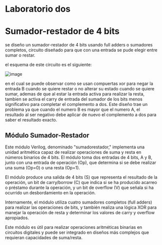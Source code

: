 # Laboratorio dos

# Sumador-restador de 4 bits

se diseño un sumador-restador de 4 bits usando full adders o sumadores completos, circuito diseñado para que con una entrada se pude elegir entre sumar o restar.

el esquema de este circuito es el siguiente:

![image]()

en el cual se puede observar como se usan compuertas xor para negar la entrada B cuando se quiere restar o no alterar su estado cuando se quiere sumar, ademas de que al estar la entrada activa para realizar la resta, tambien se activa el carry de entrada del sumador de los bits menos significativo para completar el complemento a dos.
Este diseño trae un problema ya que cuando el numero B es mayor que el numero A, el resultado al ser negativo debe aplicar de nuevo el complemento a dos para saber el resultado exacto.

## Módulo Sumador-Restador

Este módulo Verilog, denominado "sumadorestador," implementa una unidad aritmética capaz de realizar operaciones de suma y resta en números binarios de 4 bits. El módulo toma dos entradas de 4 bits, A y B, junto con una entrada de operación (Op), que determina si se debe realizar una suma (Op=0) o una resta (Op=1).

El módulo produce una salida de 4 bits (S) que representa el resultado de la operación, un bit de carry/borrow (C) que indica si se ha producido acarreo o préstamo durante la operación, y un bit de overflow (V) que señala si ha ocurrido un desbordamiento en la operación.

Internamente, el módulo utiliza cuatro sumadores completos (full adders) para realizar las operaciones de bits, y también realiza una lógica XOR para manejar la operación de resta y determinar los valores de carry y overflow apropiados.

Este módulo es útil para realizar operaciones aritméticas binarias en circuitos digitales y puede ser integrado en diseños más complejos que requieran capacidades de suma/resta.
